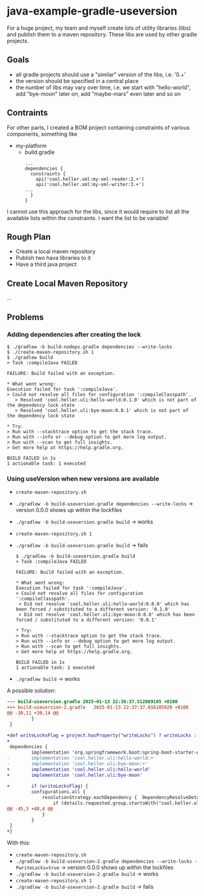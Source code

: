 java-example-gradle-useversion
==============================

For a huge project, my team and myself
create lots of utility libraries (libs) and publish
them to a maven repository. These libs
are used by other gradle projects.

<!--more-->

Goals
-----

- all gradle projects should use a "similar" version of the libs, i.e. '0.+'
- the version should be specified in a central place
- the number of libs may vary over time, i.e. we start with "hello-world",
  add "bye-moon" later on, add "maybe-mars" even later and so on

Contraints
----------

For other parts, I created a BOM project containing constraints
of various components, something like

- my-platform
  - build.gradle
    ```
    ...
    dependencies {
      constraints {
        api('cool.heller.xml:my-xml-reader:2.+')
        api('cool.heller.xml:my-xml-writer:3.+')
	...
      }
    }
    ```

I cannot use this approach for the libs, since
it would require to list all the available lists within
the constraints. I want the list to be variable!




Rough Plan
----------

- Create a local maven repository
- Publish two hava libraries to it
- Have a third java project

Create Local Maven Repository
-----------------------------

...

Problems
--------

### Adding dependencies after creating the lock

```
$ ./gradlew -b build-nodeps.gradle dependencies --write-locks
$ ./create-maven-repository.sh 1
$ ./gradlew build
> Task :compileJava FAILED

FAILURE: Build failed with an exception.

* What went wrong:
Execution failed for task ':compileJava'.
> Could not resolve all files for configuration ':compileClasspath'.
   > Resolved 'cool.heller.uli:hello-world:0.1.0' which is not part of the dependency lock state
   > Resolved 'cool.heller.uli:bye-moon:0.0.1' which is not part of the dependency lock state

* Try:
> Run with --stacktrace option to get the stack trace.
> Run with --info or --debug option to get more log output.
> Run with --scan to get full insights.
> Get more help at https://help.gradle.org.

BUILD FAILED in 1s
1 actionable task: 1 executed
```

### Using useVersion when new versions are available

- `create-maven-repository.sh`
- `./gradlew -b build-useversion.gradle dependencies --write-locks` -> version 0.0.0 shows up within the lockfiles
- `./gradlew -b build-useversion.gradle build` -> works
- `create-maven-repository.sh 1`
- `./gradlew -b build-useversion.gradle build` -> fails

  ```
  $ ./gradlew -b build-useversion.gradle build
  > Task :compileJava FAILED

  FAILURE: Build failed with an exception.

  * What went wrong:
  Execution failed for task ':compileJava'.
  > Could not resolve all files for configuration ':compileClasspath'.
   > Did not resolve 'cool.heller.uli:hello-world:0.0.0' which has been forced / substituted to a different version: '0.1.0'
   > Did not resolve 'cool.heller.uli:bye-moon:0.0.0' which has been forced / substituted to a different version: '0.0.1'

  * Try:
  > Run with --stacktrace option to get the stack trace.
  > Run with --info or --debug option to get more log output.
  > Run with --scan to get full insights.
  > Get more help at https://help.gradle.org.

  BUILD FAILED in 1s
  1 actionable task: 1 executed
  ```

- `./gradlew build` -> works

A possible solution:

```diff
--- build-useversion.gradle	2025-01-13 22:36:37.512069105 +0100
+++ build-useversion-2.gradle	2025-01-13 22:37:37.016185920 +0100
@@ -30,11 +30,14 @@
         }
 }
 
+def writeLocksFlag = project.hasProperty("writeLocks") ? writeLocks : false
+
 dependencies {
         implementation 'org.springframework.boot:spring-boot-starter-web'
-        implementation 'cool.heller.uli:hello-world:+'
-        implementation 'cool.heller.uli:bye-moon:+'
+        implementation 'cool.heller.uli:hello-world'
+        implementation 'cool.heller.uli:bye-moon'
 
+        if (writeLocksFlag) {
         configurations.all {
             resolutionStrategy.eachDependency {  DependencyResolveDetails details ->
                 if (details.requested.group.startsWith("cool.heller.uli")) {
@@ -45,3 +48,4 @@
             }
         }
 }
+}
```

With this:

- `create-maven-repository.sh`
- `./gradlew -b build-useversion-2.gradle dependencies --write-locks -PwriteLocks=true` -> version 0.0.0 shows up within the lockfiles
- `./gradlew -b build-useversion-2.gradle build` -> works
- `create-maven-repository.sh 1`
- `./gradlew -b build-useversion-2.gradle build` -> fails
